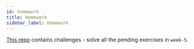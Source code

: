 ```yaml
---
id: homework
title: Homework
sidebar_label: Homework
---
```


[This repo](https://github.com/CodeYourFuture/js-exercises) contains challenges - solve all the pending exercises in `week-5`.
